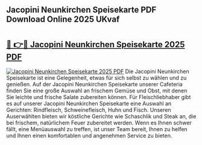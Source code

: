 ## Jacopini Neunkirchen Speisekarte PDF Download Online 2025 UKvaf

# <h2><a href="http://gcdad4.nevu.top/?p=Jacopini+Neunkirchen+Speisekarte">🔗 👉🔴 Jacopini Neunkirchen Speisekarte 2025 PDF</a></h2>

[![Jacopini Neunkirchen Speisekarte 2025 PDF](https://i.imgur.com/dBaPXMq.png)](http://gcdad4.nevu.top/?p=Jacopini+Neunkirchen+Speisekarte)
Die Jacopini Neunkirchen Speisekarte ist eine Gelegenheit, etwas für sich selbst zu wählen und zu genießen. Auf der Jacopini Neunkirchen Speisekarte unserer Cafeteria finden Sie eine große Auswahl an frischem Gemüse und Obst, mit denen Sie leichte und frische Salate zubereiten können. Für Fleischliebhaber gibt es auf unserer Jacopini Neunkirchen Speisekarte eine Auswahl an Gerichten: Rindfleisch, Schweinefleisch, Huhn und Fisch. Unseren Auserwählten bieten wir köstliche Gerichte wie Schaschlik und Steak an, die bei frischem, natürlichem Feuer zubereitet werden. Wenn es Ihnen schwer fällt, eine Menüauswahl zu treffen, ist unser Team bereit, Ihnen zu helfen und Ihnen einen komfortablen und angenehmen Service zu bieten.
